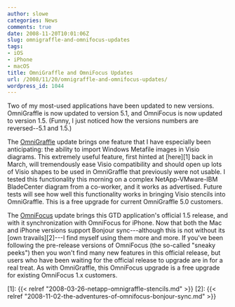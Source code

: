 ```yaml
---
author: slowe
categories: News
comments: true
date: 2008-11-20T10:01:06Z
slug: omnigraffle-and-omnifocus-updates
tags:
- iOS
- iPhone
- macOS
title: OmniGraffle and OmniFocus Updates
url: /2008/11/20/omnigraffle-and-omnifocus-updates/
wordpress_id: 1044
---
```


Two of my most-used applications have been updated to new versions. OmniGraffle is now updated to version 5.1, and OmniFocus is now updated to version 1.5. (Funny, I just noticed how the versions numbers are reversed--5.1 and 1.5.)

The [OmniGraffle](http://www.omnigroup.com/omnigraffle/) update brings one feature that I have especially been anticipating: the ability to import Windows Metafile images in Visio diagrams. This extremely useful feature, first hinted at [here][1] back in March, will tremendously ease Visio compatibility and should open up lots of Visio shapes to be used in OmniGraffle that previously were not usable. I tested this functionality this morning on a complex NetApp-VMware-IBM BladeCenter diagram from a co-worker, and it works as advertised. Future tests will see how well this functionality works in bringing Visio stencils into OmniGraffle. This is a free upgrade for current OmniGraffle 5.0 customers.

The [OmniFocus](http://www.omnigroup.com/omnifocus/) update brings this GTD application's official 1.5 release, and with it synchronization with OmniFocus for iPhone. Now that both the Mac and iPhone versions support Bonjour sync---although this is not without its [own travails][2]---I find myself using them more and more. If you've been following the pre-release versions of OmniFocus (the so-called "sneaky peeks") then you won't find many new features in this official release, but users who have been waiting for the official release to upgrade are in for a real treat. As with OmniGraffle, this OmniFocus upgrade is a free upgrade for existing OmniFocus 1.x customers.

[1]: {{< relref "2008-03-26-netapp-omnigraffle-stencils.md" >}}
[2]: {{< relref "2008-11-02-the-adventures-of-omnifocus-bonjour-sync.md" >}}
